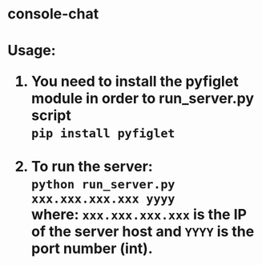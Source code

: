 <h1>console-chat<h1>

Usage:

1) You need to install the pyfiglet module in order to run_server.py script\
<code>pip install pyfiglet</code>
   <br>
   <br>
2) To run the server:\
<code>python run_server.py xxx.xxx.xxx.xxx yyyy</code>\
   where: <code>xxx.xxx.xxx.xxx</code> is the IP of the server host and <code>YYYY</code> is the port number (int).
   
